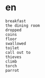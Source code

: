 # en

    breakfast
    the dining room
    dropped
    coins
    floor
    swallowed
    toilet
    call out to
    thieves
    climb
    torch
    parrot

